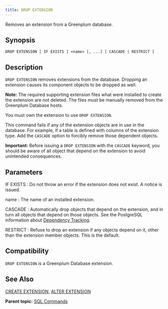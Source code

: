 ```yaml
---
title: DROP EXTENSION 
---
```


Removes an extension from a Greenplum database.

## <a id="section2"></a>Synopsis 

``` {#sql_command_synopsis}
DROP EXTENSION [ IF EXISTS ] <name> [, ...] [ CASCADE | RESTRICT ]
```

## <a id="section3"></a>Description 

`DROP EXTENSION` removes extensions from the database. Dropping an extension causes its component objects to be dropped as well.

**Note:** The required supporting extension files what were installed to create the extension are not deleted. The files must be manually removed from the Greenplum Database hosts.

You must own the extension to use `DROP EXTENSION`.

This command fails if any of the extension objects are in use in the database. For example, if a table is defined with columns of the extension type. Add the `CASCADE` option to forcibly remove those dependent objects.

**Important:** Before issuing a `DROP EXTENSION` with the `CASCADE` keyword, you should be aware of all object that depend on the extension to avoid unintended consequences.

## <a id="section4"></a>Parameters 

IF EXISTS
:   Do not throw an error if the extension does not exist. A notice is issued.

name
:   The name of an installed extension.

CASCADE
:   Automatically drop objects that depend on the extension, and in turn all objects that depend on those objects. See the PostgreSQL information about [Dependency Tracking](https://www.postgresql.org/docs/9.6/ddl-depend.html).

RESTRICT
:   Refuse to drop an extension if any objects depend on it, other than the extension member objects. This is the default.

## <a id="section6"></a>Compatibility 

`DROP EXTENSION` is a Greenplum Database extension.

## <a id="section7"></a>See Also 

[CREATE EXTENSION](CREATE_EXTENSION.html), [ALTER EXTENSION](ALTER_EXTENSION.html)

**Parent topic:** [SQL Commands](../sql_commands/sql_ref.html)

